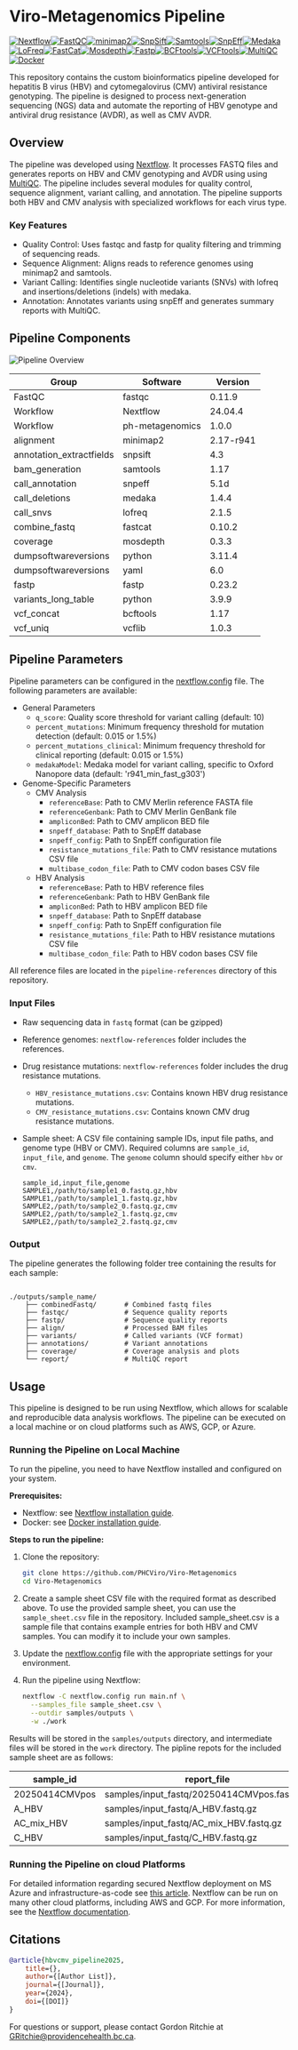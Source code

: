 # Viro-Metagenomics Pipeline

[![Nextflow](https://img.shields.io/badge/uses-Nextflow-46B749?logo=nextflow&logoColor=white)](https://www.nextflow.io/)[![FastQC](https://img.shields.io/badge/uses-FastQC-0095D9?logoColor=white)](https://www.bioinformatics.babraham.ac.uk/projects/fastqc/)[![minimap2](https://img.shields.io/badge/uses-minimap2-1E90FF)](https://github.com/lh3/minimap2)[![SnpSift](https://img.shields.io/badge/uses-SnpSift-9ACD32)](http://pcingola.github.io/SnpEff/)[![Samtools](https://img.shields.io/badge/uses-samtools-4E5C6E)](http://www.htslib.org/)[![SnpEff](https://img.shields.io/badge/uses-SnpEff-4682B4)](http://pcingola.github.io/SnpEff/)[![Medaka](https://img.shields.io/badge/uses-Medaka-3CB371)](https://github.com/nanoporetech/medaka)[![LoFreq](https://img.shields.io/badge/uses-LoFreq-DA70D6)](https://csb5.github.io/lofreq/)[![FastCat](https://img.shields.io/badge/uses-fastcat-20B2AA)](https://github.com/epi2me-labs/fastcat)[![Mosdepth](https://img.shields.io/badge/uses-mosdepth-6B8E23)](https://github.com/brentp/mosdepth)[![Fastp](https://img.shields.io/badge/uses-fastp-00CED1)](https://github.com/OpenGene/fastp)[![BCFtools](https://img.shields.io/badge/uses-BCFtools-A0522D)](http://www.htslib.org/)[![VCFtools](https://img.shields.io/badge/uses-vcflib-8B0000)](https://github.com/vcflib/vcflib)[![MultiQC](https://img.shields.io/badge/uses-MultiQC-6A5ACD)](https://multiqc.info)[![Docker](https://img.shields.io/badge/uses-Docker-2496ED?logo=docker&logoColor=white)](https://www.docker.com/)


This repository contains the custom bioinformatics pipeline developed for hepatitis B virus (HBV) and cytomegalovirus (CMV) antiviral resistance genotyping. The pipeline is designed to process next-generation sequencing (NGS) data and automate the reporting of HBV genotype and antiviral drug resistance (AVDR), as well as CMV AVDR.

## Overview

The pipeline was developed using [Nextflow](https://github.com/nextflow-io/nextflow). It processes FASTQ files and generates reports on HBV and CMV genotyping and AVDR using using [MultiQC](https://github.com/MultiQC/MultiQC). The pipeline includes several modules for quality control, sequence alignment, variant calling, and annotation. The pipeline supports both HBV and CMV analysis with specialized workflows for each virus type.

### Key Features

- Quality Control: Uses fastqc and fastp for quality filtering and trimming of sequencing reads.
- Sequence Alignment: Aligns reads to reference genomes using minimap2 and samtools.
- Variant Calling: Identifies single nucleotide variants (SNVs) with lofreq and insertions/deletions (indels) with medaka.
- Annotation: Annotates variants using snpEff and generates summary reports with MultiQC.

## Pipeline Components

![Pipeline Overview](./assets/pipeline.png)

| Group | Software | Version |
|-------|----------|---------|
| FastQC | fastqc | 0.11.9 |
| Workflow | Nextflow | 24.04.4 |
| Workflow | ph-metagenomics | 1.0.0 |
| alignment | minimap2 | 2.17-r941 |
| annotation_extractfields | snpsift | 4.3 |
| bam_generation | samtools | 1.17 |
| call_annotation | snpeff | 5.1d |
| call_deletions | medaka | 1.4.4 |
| call_snvs | lofreq | 2.1.5 |
| combine_fastq | fastcat | 0.10.2 |
| coverage | mosdepth | 0.3.3 |
| dumpsoftwareversions | python | 3.11.4 |
| dumpsoftwareversions | yaml | 6.0 |
| fastp | fastp | 0.23.2 |
| variants_long_table | python | 3.9.9 |
| vcf_concat | bcftools | 1.17 |
| vcf_uniq | vcflib | 1.0.3 |

## Pipeline Parameters

Pipeline parameters can be configured in the [nextflow.config](nextflow.config) file. The following parameters are available:

- General Parameters
  - `q_score`: Quality score threshold for variant calling (default: 10)
  - `percent_mutations`: Minimum frequency threshold for mutation detection (default: 0.015 or 1.5%)
  - `percent_mutations_clinical`: Minimum frequency threshold for clinical reporting (default: 0.015 or 1.5%)
  - `medakaModel`: Medaka model for variant calling, specific to Oxford Nanopore data (default: 'r941_min_fast_g303')
- Genome-Specific Parameters
  - CMV Analysis
    - `referenceBase`: Path to CMV Merlin reference FASTA file
    - `referenceGenbank`: Path to CMV Merlin GenBank file
    - `ampliconBed`: Path to CMV amplicon BED file
    - `snpeff_database`: Path to SnpEff database
    - `snpeff_config`: Path to SnpEff configuration file
    - `resistance_mutations_file`: Path to CMV resistance mutations CSV file
    - `multibase_codon_file`: Path to CMV codon bases CSV file
  - HBV Analysis
    - `referenceBase`: Path to HBV reference files
    - `referenceGenbank`: Path to HBV GenBank file
    - `ampliconBed`: Path to HBV amplicon BED file
    - `snpeff_database`: Path to SnpEff database
    - `snpeff_config`: Path to SnpEff configuration file
    - `resistance_mutations_file`: Path to HBV resistance mutations CSV file
    - `multibase_codon_file`: Path to HBV codon bases CSV file

All reference files are located in the `pipeline-references` directory of this repository.

### Input Files

- Raw sequencing data in `fastq` format (can be gzipped)
- Reference genomes: `nextflow-references` folder includes the references.
- Drug resistance mutations: `nextflow-references` folder includes the drug resistance mutations.
  - `HBV_resistance_mutations.csv`: Contains known HBV drug resistance mutations.
  - `CMV_resistance_mutations.csv`: Contains known CMV drug resistance mutations.
- Sample sheet: A CSV file containing sample IDs, input file paths, and genome type (HBV or CMV). Required columns are `sample_id`, `input_file`, and `genome`. The `genome` column should specify either `hbv` or `cmv`.

    ```csv
    sample_id,input_file,genome
    SAMPLE1,/path/to/sample1_0.fastq.gz,hbv
    SAMPLE1,/path/to/sample1_1.fastq.gz,hbv
    SAMPLE2,/path/to/sample2_0.fastq.gz,cmv
    SAMPLE2,/path/to/sample2_1.fastq.gz,cmv
    SAMPLE2,/path/to/sample2_2.fastq.gz,cmv
    ```

### Output

The pipeline generates the following folder tree containing the results for each sample:

```shell

./outputs/sample_name/
    ├── combinedFastq/       # Combined fastq files
    ├── fastqc/              # Sequence quality reports
    ├── fastp/               # Sequence quality reports
    ├── align/               # Processed BAM files
    ├── variants/            # Called variants (VCF format)
    ├── annotations/         # Variant annotations
    ├── coverage/            # Coverage analysis and plots
    └── report/              # MultiQC report
```

## Usage

This pipeline is designed to be run using Nextflow, which allows for scalable and reproducible data analysis workflows. The pipeline can be executed on a local machine or on cloud platforms such as AWS, GCP, or Azure.

### Running the Pipeline on Local Machine

To run the pipeline, you need to have Nextflow installed and configured on your system.

**Prerequisites:**

- Nextflow: see [Nextflow installation guide](https://www.nextflow.io/docs/latest/install.html).
- Docker: see [Docker installation guide](https://www.docker.com/products/docker-desktop/).

**Steps to run the pipeline:**

1. Clone the repository:

    ```bash
    git clone https://github.com/PHCViro/Viro-Metagenomics
    cd Viro-Metagenomics
    ```

2. Create a sample sheet CSV file with the required format as described above. To use the provided sample sheet, you can use the `sample_sheet.csv` file in the repository. Included sample_sheet.csv is a sample file that contains example entries for both HBV and CMV samples. You can modify it to include your own samples.

3. Update the [nextflow.config](nextflow.config) file with the appropriate settings for your environment.
4. Run the pipeline using Nextflow:

    ```bash
    nextflow -C nextflow.config run main.nf \
      --samples_file sample_sheet.csv \
      --outdir samples/outputs \
      -w ./work
    ```

Results will be stored in the `samples/outputs` directory, and intermediate files will be stored in the `work` directory.
The pipline repots for the included sample sheet are as follows:

| sample_id | report_file | genome | report |
|-----------|------------|---------|---------|
| 20250414CMVpos | samples/input_fastq/20250414CMVpos.fastq.gz | cmv | [report](samples/outputs/20250414CMVpos/report/20250414CMVpos.multiqc_report.html) |
| A_HBV | samples/input_fastq/A_HBV.fastq.gz | hbv | [report](samples/outputs/A_HBV/report/A_HBV.multiqc_report.html) |
| AC_mix_HBV | samples/input_fastq/AC_mix_HBV.fastq.gz | hbv | [report](samples/outputs/AC_mix_HBV/report/AC_mix_HBV.multiqc_report.html) |
| C_HBV | samples/input_fastq/C_HBV.fastq.gz | hbv | [report](samples/outputs/C_HBV/report/C_HBV.multiqc_report.html) |

### Running the Pipeline on cloud Platforms

For detailed information regarding secured Nextflow deployment on MS Azure and infrastructure-as-code see [this article](https://techcommunity.microsoft.com/blog/healthcareandlifesciencesblog/secured-nextflow-deployment-on-azure/4408850). Nextflow can be run on many other cloud platforms, including AWS and GCP. For more information, see the [Nextflow documentation](https://www.nextflow.io/docs/latest/executor.html).

## Citations


```bibtex
@article{hbvcmv_pipeline2025,
    title={},
    author={[Author List]},
    journal={[Journal]},
    year={2024},
    doi={[DOI]}
}
```

For questions or support, please contact Gordon Ritchie at [GRitchie@providencehealth.bc.ca](mailto:GRitchie@providencehealth.bc.ca).